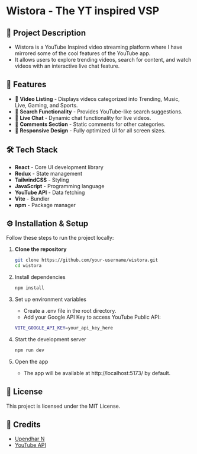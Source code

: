 # Wistora - The YT inspired VSP

## 📝 Project Description

- Wistora is a YouTube Inspired video streaming platform where I have mirrored some of the cool features of the YouTube app.
- It allows users to explore trending videos, search for content, and watch videos with an interactive live chat feature.

## 🚀 Features

- 🎥 **Video Listing** - Displays videos categorized into Trending, Music, Live, Gaming, and Sports.
- 🔎 **Search Functionality** - Provides YouTube-like search suggestions.
- 💬 **Live Chat** - Dynamic chat functionality for live videos.
- 📝 **Comments Section** - Static comments for other categories.
- 📱 **Responsive Design** - Fully optimized UI for all screen sizes.

## 🛠 Tech Stack

- **React** - Core UI development library
- **Redux** - State management
- **TailwindCSS** - Styling
- **JavaScript** - Programming language
- **YouTube API** - Data fetching
- **Vite** - Bundler
- **npm** - Package manager

## ⚙️ Installation & Setup

Follow these steps to run the project locally:

1. **Clone the repository**
   ```sh
   git clone https://github.com/your-username/wistora.git
   cd wistora
   ```
2. Install dependencies

   ```sh
   npm install
   ```

3. Set up environment variables

   - Create a .env file in the root directory.
   - Add your Google API Key to access YouTube Public API:

   ```sh
   VITE_GOOGLE_API_KEY=your_api_key_here
   ```

4. Start the development server
   ```sh
   npm run dev
   ```
5. Open the app
   - The app will be available at http://localhost:5173/ by default.

## 📜 License

This project is licensed under the MIT License.

## 📝 Credits

- [Upendhar N](https://www.linkedin.com/in/upendharnemmani/)
- [YouTube API](https://developers.google.com/youtube/v3/getting-started)
